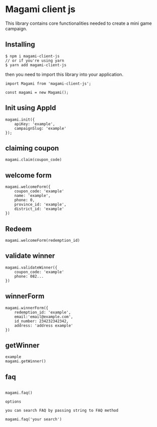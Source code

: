 # Magami client js 

This library contains core functionalities needed to create a mini game campaign. 

## Installing

```
$ npm i magami-client-js
// or if you're using yarn
$ yarn add magami-client-js
```

then you need to import this library into your application.

```
import Magami from 'magami-client-js';

const magami = new Magami();
```

## Init using AppId 

```
magami.init({
    apiKey: 'example',
    campaignSlug: 'example'
});
```
## claiming coupon
```
magami.claim(coupon_code)
```
## welcome form
```
magami.welcomeForm({
    coupon_code: 'example'
    name: 'example',
    phone: 0,
    province_id: 'example',
    district_id: 'example'
})
```

## Redeem
```
magami.welcomeForm(redemption_id)
```

## validate winner
```
magami.validateWinner({
    coupon_code: 'example'
    phone: 082...
})
```

## winnerForm
```
magami.winnerForm({
    redemption_id: 'example',
    email:'email@example.com',
    id_number: 234232342342,
    address: 'address example'
})
```

## getWinner
```
example
magami.getWinner()
```
## faq
```

magami.faq()

options

you can search FAQ by passing string to FAQ method

magami.faq('your search')
```

